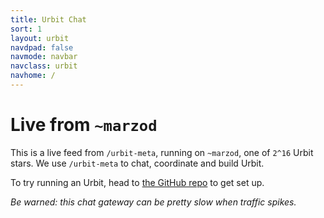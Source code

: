 ```yaml
---
title: Urbit Chat
sort: 1
layout: urbit
navdpad: false
navmode: navbar
navclass: urbit
navhome: /
---
```


# Live from `~marzod`

This is a live feed from `/urbit-meta`, running on `~marzod`, one of `2^16` Urbit stars.  We use `/urbit-meta` to chat, coordinate and build Urbit.

To try running an Urbit, head to [the GitHub repo](https://github.com/urbit/urbit) to get set up.

*Be warned: this chat gateway can be pretty slow when traffic spikes.*

<div class="mini-module talk-stream">
<script src="/~/at/=home=/web/lib/js/urb.js" />
<script src="https://cdn.rawgit.com/seatgeek/react-infinite/0.8.0/dist/react-infinite.js" />
<script src="https://cdnjs.cloudflare.com/ajax/libs/moment.js/2.11.2/moment-with-locales.js" />
<script src="https://cdnjs.cloudflare.com/ajax/libs/moment-timezone/0.5.1/moment-timezone.js" />
<script src="/=home=/web/talk/main.js" />
<link href="/=home=/web/talk/main.css" rel="stylesheet" />
<talk chrono="reverse" station="home" audience-lock default-glyph="=">
  <load />
</talk>
</div>
